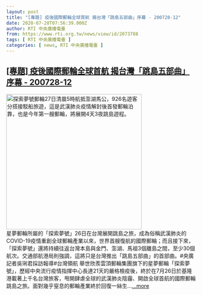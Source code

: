 ```yaml
---
layout: post
title: "[專題] 疫後國際郵輪全球首航 揭台灣「跳島五部曲」序幕 - 200728-12"
date: 2020-07-28T07:56:39.000Z
author: RTI 中央廣播電臺
from: https://www.rti.org.tw/news/view/id/2073788
tags: [ RTI 中央廣播電臺 ]
categories: [ news, RTI 中央廣播電臺 ]
---
```

<!--1595922999000-->
[[專題] 疫後國際郵輪全球首航 揭台灣「跳島五部曲」序幕 - 200728-12](https://www.rti.org.tw/news/view/id/2073788)
------

<div>
<img src="https://static.rti.org.tw/assets/thumbnails/2020/07/27/20200727000003M.jpg" width="360" alt="探索夢號郵輪27日清晨5時航抵澎湖馬公，926名遊客分搭接駁船旅遊，這是武漢肺炎疫情解封後首發郵輪泊靠，也是今年第一艘郵輪，將展開4天3夜跳島遊程。" title="探索夢號郵輪27日清晨5時航抵澎湖馬公，926名遊客分搭接駁船旅遊，這是武漢肺炎疫情解封後首發郵輪泊靠，也是今年第一艘郵輪，將展開4天3夜跳島遊程。"><br>星夢郵輪所屬的「探索夢號」26日在台灣展開跳島之旅，成為俗稱武漢肺炎的COVID-19疫情重創全球郵輪產業以來，世界首艘復航的國際郵輪；而且接下來，「探索夢號」還將持續往返台灣本島與金門、澎湖、馬祖3個離島之間，至少30個航次。交通部航港局則強調，這將只是台灣推出「跳島五部曲」的首部曲。#央廣記者吳琍君採訪報導#台灣領航 舉世欣羨雲頂郵輪集團旗下的星夢郵輪「探索夢號」，歷經中央流行疫情指揮中心長達21天的嚴格檢疫後，終於在7月26日於基隆港載著上千名台灣旅客，甩開肆虐全球的武漢肺炎陰霾、開啟全球首航的國際郵輪跳島之旅。面對幾乎窒息的郵輪產業終於回復一絲生...<a target="_blank" href="https://www.rti.org.tw/news/view/id/2073788">...more</a>
</div>
